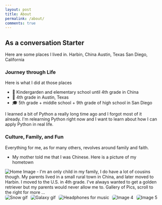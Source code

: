 ```yaml
---
layout: post
title: About
permalink: /about/
comments: true
---
```


## As a conversation Starter


<comment>
Here are some places I lived in.
Harbin, China
Austin, Texas
San Diego, California
</comment>


<style>
   /* Style looks pretty compact,
      - grid-container and grid-item are referenced the code
   */
   .grid-container {
       display: grid;
       grid-template-columns: repeat(auto-fill, minmax(150px, 1fr)); /* Dynamic columns */
       gap: 10px;
   }
   .grid-item {
       text-align: center;
   }
   .grid-item img {
       width: 100%;
       height: 100px; /* Fixed height for uniformity */
       object-fit: contain; /* Ensure the image fits within the fixed height */
   }
   .grid-item p {
       margin: 5px 0; /* Add some margin for spacing */
   }


   .image-gallery {
       display: flex;
       flex-wrap: nowrap;
       overflow-x: auto;
       gap: 10px;
       }


   .image-gallery img {
       max-height: 150px;
       object-fit: cover;
       border-radius: 5px;
   }
</style>


<!-- This grid_container class is used by CSS styling and the id is used by JavaScript connection -->
<div class="grid-container" id="grid_container">
   <!-- content will be added here by JavaScript -->
</div>


<script>
   // 1. Make a connection to the HTML container defined in the HTML div
   var container = document.getElementById("grid_container"); // This container connects to the HTML div


   // 2. Define a JavaScript object for our http source and our data rows for the Living in the World grid


   // 3a. Consider how to update style count for size of container
   // The grid-template-columns has been defined as dynamic with auto-fill and minmax


   // 3b. Build grid items inside of our container for each row of data
   for (const location of living_in_the_world) {
       // Create a "div" with "class grid-item" for each row
       var gridItem = document.createElement("div");
       gridItem.className = "grid-item";  // This class name connects the gridItem to the CSS style elements
       // Add "img" HTML tag for the flag
       var img = document.createElement("img");
       img.src = http_source + location.flag; // concatenate the source and flag
       img.alt = location.flag + " Flag"; // add alt text for accessibility


       // Add "p" HTML tag for the description
       var description = document.createElement("p");
       description.textContent = location.description; // extract the description


       // Add "p" HTML tag for the greeting
       var greeting = document.createElement("p");
       greeting.textContent = location.greeting;  // extract the greeting


       // Append img and p HTML tags to the grid item DIV
       gridItem.appendChild(img);
       gridItem.appendChild(description);
       gridItem.appendChild(greeting);


       // Append the grid item DIV to the container DIV
       container.appendChild(gridItem);
   }
</script>


### Journey through Life


Here is what I did at those places


- 🏫 Kindergarden and elementary school until 4th grade in China
- 🏫 4th grade in Austin, Texas
- 🎓 5th grade + middle school + 9th grade of high school in San Diego


I learned a bit of Python a really long time ago and I forgot most of it already. I'm relearning Python right now and I want to learn about how I can apply Python in real life.


### Culture, Family, and Fun


Everything for me, as for many others, revolves around family and faith.


- My mother told me that I was Chinese.
Here is a picture of my hometown
<img src= "https://www.globaltimes.cn/Portals/0/attachment/2025/2025-02-06/aad5cbd6-92c1-4958-8a55-6f45b07cf2bf.jpeg" alt="Home Image">
- I'm an only child in my family, I do have a lot of cousins though. My parents lived in a small rural town in China, and later moved to Harbin. I moved to the U.S. in 4th grade. I've always wanted to get a golden retriever but my parents would never allow me to.


<comment>
Gallery of Pics, scroll to the right for more ...
</comment>
<div class="image-gallery">
 <img src="https://media1.giphy.com/media/v1.Y2lkPTc5MGI3NjExaDA4N3p5NmZiYzJqZGxlcTI1b2MwaDljYXJpaXcxMjhnMXV5YjI1cCZlcD12MV9pbnRlcm5hbF9naWZfYnlfaWQmY3Q9Zw/BDucPOizdZ5AI/giphy.gif" alt="Snow gif">
 <img src="https://media0.giphy.com/media/v1.Y2lkPTc5MGI3NjExNDVzc3FubzlobjVieXE2YnBnbzE5Nmp6cmx4eGFuNXg0OWg5aGR3cyZlcD12MV9pbnRlcm5hbF9naWZfYnlfaWQmY3Q9Zw/iicDrNGWxHmDrIni6j/giphy.gif" alt="Galaxy gif">
 <img src="https://media4.giphy.com/media/v1.Y2lkPTc5MGI3NjExZThjbHBnMDI5dHIzemsxcjQ3OXU5bWU1enZoMHRlbXQ1OXU5c3c2ayZlcD12MV9pbnRlcm5hbF9naWZfYnlfaWQmY3Q9Zw/gQJyPqc6E4xoc/giphy.gif" alt="Headphones for music">
 <img src="https://media4.giphy.com/media/v1.Y2lkPTc5MGI3NjExZTl6Ynhja2xmeXdjNzBnOGU2dWZjNmtmdzRmc2x2ZW5pNHF0cG9jaiZlcD12MV9pbnRlcm5hbF9naWZfYnlfaWQmY3Q9Zw/myWd3Omj7KToQ/giphy.gif" alt="Image 4">
 <img src="https://ychef.files.bbci.co.uk/1280x720/p04nm71d.jpg" alt="Image 5">
</div>




<script>


 living_in_the_world.forEach(location => {
   const gridItem = document.createElement("div");
   gridItem.className = "grid-item";


   const img = document.createElement("img");
   img.src = http_source + location.flag;
   img.alt = location.flag + " Flag";


   const greeting = document.createElement("p");
   greeting.textContent = location.greeting;


   const description = document.createElement("p");
   description.textContent = location.description;


   gridItem.appendChild(img);
   gridItem.appendChild(greeting);
   gridItem.appendChild(description);


   container.appendChild(gridItem);
 });


 container.addEventListener('click', function(e) {
   if (e.target.tagName === 'IMG') {
     alert(`You clicked the flag of ${e.target.alt.replace(' Flag', '')}! 🌟 Hope you're having a great day!`);
   }
 });




 // Snow effect code


<!-- Snow effect -->
<div id="snow"></div>


<style>
 body {
   margin: 0;
   padding: 0;
   background: #0b1d3a; /* nice dark sky */
   overflow: hidden;
   color: white;
   font-family: Arial, sans-serif;
 }
 #snow {
   position: fixed;
   top: 0; left: 0;
   width: 100%; height: 100%;
   pointer-events: none;
   z-index: 9999;
 }
 .snowflake {
   position: absolute;
   color: white;
   font-size: 1em;
   animation: fall linear infinite;
 }
 @keyframes fall {
   0% { transform: translateY(-10px); opacity: 1; }
   100% { transform: translateY(100vh); opacity: 0; }
 }
</style>


<script>
 function createSnowflake() {
   const snowflake = document.createElement("div");
   snowflake.classList.add("snowflake");
   snowflake.textContent = "❄";
   snowflake.style.left = Math.random() * window.innerWidth + "px";
   snowflake.style.animationDuration = (Math.random() * 3 + 2) + "s";
   snowflake.style.fontSize = (Math.random() * 10 + 10) + "px";
   document.getElementById("snow").appendChild(snowflake);


   setTimeout(() => { snowflake.remove(); }, 5000);
 }
 setInterval(createSnowflake, 200);
















